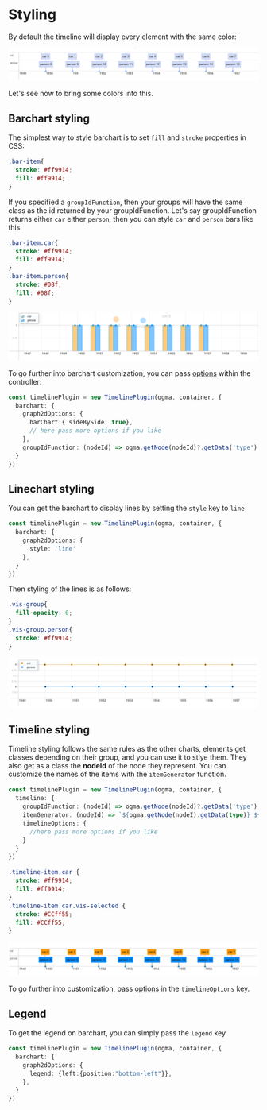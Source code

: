 # Styling

By default the timeline will display every element with the same color: 


![](/no-style-timeline.png)


Let's see how to bring some colors into this. 
## Barchart styling

The simplest way to style barchart is to set `fill` and `stroke` properties in CSS: 

```css
.bar-item{
  stroke: #ff9914;
  fill: #ff9914;
}
```

If you specified a `groupIdFunction`, then your groups will have the same class as the id returned by your groupIdFunction.
Let's say groupIdFunction returns either `car` either `person`, then you can style `car` and `person` bars like this

```css
.bar-item.car{
  stroke: #ff9914;
  fill: #ff9914;
}
.bar-item.person{
  stroke: #08f;
  fill: #08f;
}
```


![](/style-barchart.png)


To go further into barchart customization, you can pass [options](https://visjs.github.io/vis-timeline/docs/graph2d/#Configuration_Options) within the controller: 

```ts
const timelinePlugin = new TimelinePlugin(ogma, container, {
  barchart: {
    graph2dOptions: {
      barChart:{ sideBySide: true},
      // here pass more options if you like
    },
    groupIdFunction: (nodeId) => ogma.getNode(nodeId)?.getData('type')
  }
})
```

## Linechart styling

You can get the barchart to display lines by setting the `style` key to `line`

```ts
const timelinePlugin = new TimelinePlugin(ogma, container, {
  barchart: {
    graph2dOptions: {
      style: 'line'
    },
  }
})
```

Then styling of the lines is as follows: 
```css
.vis-group{
  fill-opacity: 0;
}
.vis-group.person{
  stroke: #ff9914;
}
```

![](/style-line.png)

## Timeline styling

Timeline styling follows the same rules as the other charts, elements get classes depending on their group, and you can use it to stlye them. They also get as a class the **nodeId** of the node they represent.
You can customize the names of the items with the `itemGenerator` function.

```ts
const timelinePlugin = new TimelinePlugin(ogma, container, {
  timeline: {
    groupIdFunction: (nodeId) => ogma.getNode(nodeId)?.getData('type'),
    itemGenerator: (nodeId) => `${ogma.getNode(nodeI).getData(type)} ${nodeId}`,
    timelineOptions: {
      //here pass more options if you like
    }
  }
})
```
```css
.timeline-item.car {
  stroke: #ff9914;
  fill: #ff9914;
}
.timeline-item.car.vis-selected {
  stroke: #CCff55;
  fill: #CCff55;
}
```

![](/style-timeline.png)


To go further into customization, pass [options](https://visjs.github.io/vis-timeline/docs/timeline/#Configuration_Options) in the `timelineOptions` key.

## Legend

To get the legend on barchart, you can simply pass the `legend` key
```ts
const timelinePlugin = new TimelinePlugin(ogma, container, {
  barchart: {
    graph2dOptions: {
      legend: {left:{position:"bottom-left"}},
    },
  }
})
```

